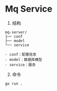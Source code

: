 # Mq Service

1. 结构
```
mq-server/
├── conf
├── model
└── service

- conf：配置信息
- model：数据库模型
- service：服务
```

2. 命令
```
go run .
```